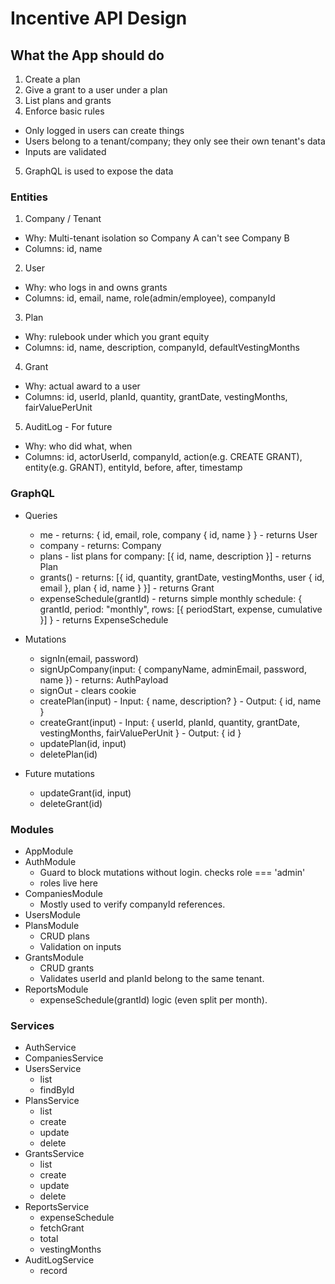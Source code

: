 # Incentive API Design

## What the App should do

1. Create a plan
2. Give a grant to a user under a plan
3. List plans and grants
4. Enforce basic rules

- Only logged in users can create things
- Users belong to a tenant/company; they only see their own tenant's data
- Inputs are validated

5. GraphQL is used to expose the data

### Entities

1. Company / Tenant

- Why: Multi-tenant isolation so Company A can't see Company B
- Columns: id, name

2. User

- Why: who logs in and owns grants
- Columns: id, email, name, role(admin/employee), companyId

3. Plan

- Why: rulebook under which you grant equity
- Columns: id, name, description, companyId, defaultVestingMonths

4. Grant

- Why: actual award to a user
- Columns: id, userId, planId, quantity, grantDate, vestingMonths, fairValuePerUnit

5. AuditLog - For future

- Why: who did what, when
- Columns: id, actorUserId, companyId, action(e.g. CREATE GRANT), entity(e.g. GRANT), entityId, before, after, timestamp

### GraphQL

- Queries
  - me - returns: { id, email, role, company { id, name } } - returns User
  - company - returns: Company
  - plans - list plans for company: [{ id, name, description }] - returns Plan
  - grants() - returns: [{ id, quantity, grantDate, vestingMonths, user { id, email }, plan { id, name } }] - returns Grant
  - expenseSchedule(grantId) - returns simple monthly schedule: { grantId, period: "monthly", rows: [{ periodStart, expense, cumulative }] } - returns ExpenseSchedule

- Mutations
  - signIn(email, password)
  - signUpCompany(input: { companyName, adminEmail, password, name }) - returns: AuthPayload
  - signOut - clears cookie
  - createPlan(input) - Input: { name, description? } - Output: { id, name }
  - createGrant(input) - Input: { userId, planId, quantity, grantDate, vestingMonths, fairValuePerUnit } - Output: { id }
  - updatePlan(id, input)
  - deletePlan(id)

- Future mutations
  - updateGrant(id, input)
  - deleteGrant(id)

### Modules

- AppModule
- AuthModule
  - Guard to block mutations without login. checks role === 'admin'
  - roles live here
- CompaniesModule
  - Mostly used to verify companyId references.
- UsersModule
- PlansModule
  - CRUD plans
  - Validation on inputs
- GrantsModule
  - CRUD grants
  - Validates userId and planId belong to the same tenant.
- ReportsModule
  - expenseSchedule(grantId) logic (even split per month).

### Services

- AuthService
- CompaniesService
- UsersService
  - list
  - findById
- PlansService
  - list
  - create
  - update
  - delete
- GrantsService
  - list
  - create
  - update
  - delete
- ReportsService
  - expenseSchedule
  - fetchGrant
  - total
  - vestingMonths
- AuditLogService
  - record
